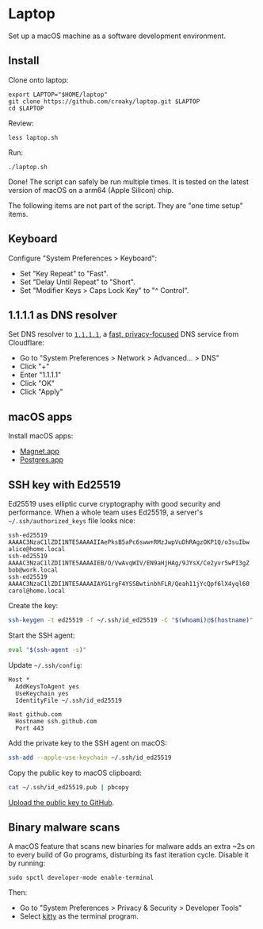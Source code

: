 # Laptop

Set up a macOS machine as a software development environment.

## Install

Clone onto laptop:

```
export LAPTOP="$HOME/laptop"
git clone https://github.com/croaky/laptop.git $LAPTOP
cd $LAPTOP
```

Review:

```
less laptop.sh
```

Run:

```
./laptop.sh
```

Done!
The script can safely be run multiple times.
It is tested on the latest version of macOS on a arm64 (Apple Silicon) chip.

The following items are not part of the script.
They are "one time setup" items.

## Keyboard

Configure "System Preferences > Keyboard":

- Set "Key Repeat" to "Fast".
- Set "Delay Until Repeat" to "Short".
- Set "Modifier Keys > Caps Lock Key" to "^ Control".

## 1.1.1.1 as DNS resolver

Set DNS resolver to [`1.1.1.1`](https://1.1.1.1),
a [fast, privacy-focused](https://blog.cloudflare.com/announcing-1111/)
DNS service from Cloudflare:

- Go to "System Preferences > Network > Advanced... > DNS"
- Click "+"
- Enter "1.1.1.1"
- Click "OK"
- Click "Apply"

## macOS apps

Install macOS apps:

- [Magnet.app](https://apps.apple.com/us/app/magnet/id441258766?mt=12)
- [Postgres.app](https://postgresapp.com/)

## SSH key with Ed25519

Ed25519 uses elliptic curve cryptography
with good security and performance.
When a whole team uses Ed25519,
a server's `~/.ssh/authorized_keys` file looks nice:

```
ssh-ed25519 AAAAC3NzaC1lZDI1NTE5AAAAIIAePksB5aPc6sww+RMzJwpVuDhRAgzOKP1Q/o3suIbw alice@home.local
ssh-ed25519 AAAAC3NzaC1lZDI1NTE5AAAAIEB/O/VwAvqWIV/EN9aHjHAg/9JYsX/Ce2yvr5wPI3gZ bob@work.local
ssh-ed25519 AAAAC3NzaC1lZDI1NTE5AAAAIAYG1rgF4YSSBwtinbhFLR/Qeah11jYcQpf6lX4yql60 carol@home.local
```

Create the key:

```bash
ssh-keygen -t ed25519 -f ~/.ssh/id_ed25519 -C "$(whoami)@$(hostname)"
```

Start the SSH agent:

```bash
eval "$(ssh-agent -s)"
```

Update `~/.ssh/config`:

```
Host *
  AddKeysToAgent yes
  UseKeychain yes
  IdentityFile ~/.ssh/id_ed25519

Host github.com
  Hostname ssh.github.com
  Port 443
```

Add the private key to the SSH agent on macOS:

```bash
ssh-add --apple-use-keychain ~/.ssh/id_ed25519
```

Copy the public key to macOS clipboard:

```bash
cat ~/.ssh/id_ed25519.pub | pbcopy
```

[Upload the public key to GitHub](https://github.com/settings/keys).

## Binary malware scans

A macOS feature that scans new binaries for malware
adds an extra ~2s on to every build of Go programs,
disturbing its fast iteration cycle. Disable it by running:

```
sudo spctl developer-mode enable-terminal
```

Then:

- Go to "System Preferences > Privacy & Security > Developer Tools"
- Select [kitty](https://sw.kovidgoyal.net/kitty/) as the terminal program.
